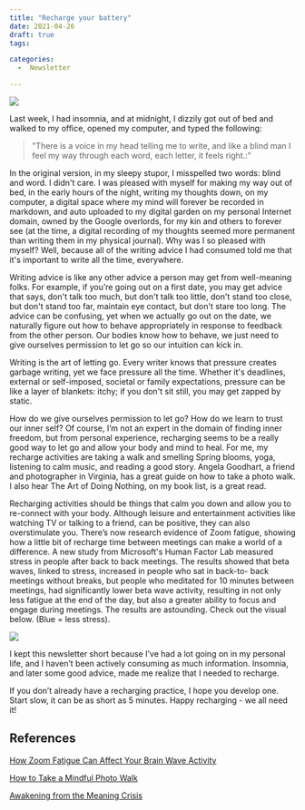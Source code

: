 ```yaml
---
title: "Recharge your battery"
date: 2021-04-26
draft: true
tags:

categories:
  -  Newsletter

---
```

![](https://raw.githubusercontent.com/RikaSukenik/digitalgarden/master/uPic/battery.jpeg)

Last week, I had insomnia, and at midnight, I dizzily got out of bed and walked to my office, opened my computer, and typed the following:

>"There is a voice in my head telling me to write, and like a blind man I feel my way through each word, each letter, it feels right.:"

In the original version, in my sleepy stupor, I misspelled two words: blind and word. I didn't care. I was pleased with myself for making my way out of bed, in the early hours of the night, writing my thoughts down, on my computer, a digital space where my mind will forever be recorded in markdown, and auto uploaded to my digital garden on my personal Internet domain, owned by the Google overlords, for my kin and others to forever see (at the time, a digital recording of my thoughts seemed more permanent than writing them in my physical journal). Why was I so pleased with myself? Well, because all of the writing advice I had consumed told me that it's important to write all the time, everywhere.

Writing advice is like any other advice a person may get from well-meaning folks. For example, if you’re going out on a first date, you may get advice that says, don't talk too much, but don't talk too little, don't stand too close, but don't stand too far, maintain eye contact, but don't stare too long. The advice can be confusing, yet when we actually go out on the date, we naturally figure out how to behave appropriately in response to feedback from the other person. Our bodies know how to behave, we just need to give ourselves permission to let go so our intuition can kick in.

Writing is the art of letting go. Every writer knows that pressure creates garbage writing, yet we face pressure all the time. Whether it's deadlines, external or self-imposed, societal or family expectations, pressure can be like a layer of blankets: itchy; if you don't sit still, you may get zapped by static.

How do we give ourselves permission to let go? How do we learn to trust our inner self? Of course, I’m not an expert in the domain of finding inner freedom, but from personal experience, recharging seems to be a really good way to let go and allow your body and mind to heal. For me, my recharge activities are taking a walk and smelling Spring blooms, yoga, listening to calm music, and reading a good story. Angela Goodhart, a friend and photographer in Virginia, has a great guide on how to take a photo walk. I also hear The Art of Doing Nothing, on my book list, is a great read.

Recharging activities should be things that calm you down and allow you to re-connect with your body. Although leisure and entertainment activities like watching TV or talking to a friend, can be positive, they can also overstimulate you. There’s now research evidence of Zoom fatigue, showing how a little bit of recharge time between meetings can make a world of a difference. A new study from Microsoft's Human Factor Lab measured stress in people after back to back meetings. The results showed that beta waves, linked to stress, increased in people who sat in back-to- back meetings without breaks, but people who meditated for 10 minutes between meetings, had significantly lower beta wave activity, resulting in not only less fatigue at the end of the day, but also a greater ability to focus and engage during meetings. The results are astounding. Check out the visual below. (Blue = less stress).

![](https://raw.githubusercontent.com/RikaSukenik/digitalgarden/master/uPic/stress.jpeg)

I kept this newsletter short because I’ve had a lot going on in my personal life, and I haven’t been actively consuming as much information. Insomnia, and later some good advice, made me realize that I needed to recharge.

If you don’t already have a recharging practice, I hope you develop one. Start slow, it can be as short as 5 minutes. Happy recharging - we all need it!

## References
[How Zoom Fatigue Can Affect Your Brain Wave Activity](https://www.siliconrepublic.com/careers/how-zoom-fatigue-can-affect-your-brain-wave-activity)

[How to Take a Mindful Photo Walk](https://goodhartphotographyva.com/how-to-take-a-mindful-photo-walk/)

[Awakening from the Meaning Crisis](https://youtu.be/54l8_ewcOlY)
